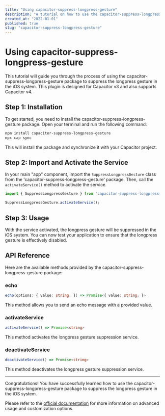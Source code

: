 ```yaml
---
title: "Using capacitor-suppress-longpress-gesture"
description: "A tutorial on how to use the capacitor-suppress-longpress-gesture package to suppress longpress gesture in iOS system."
created_at: "2022-01-01"
published: true
slug: "capacitor-suppress-longpress-gesture"
---
```


# Using capacitor-suppress-longpress-gesture

This tutorial will guide you through the process of using the capacitor-suppress-longpress-gesture package to suppress the longpress gesture in the iOS system. This plugin is designed for Capacitor v3 and also supports Capacitor v4.

## Step 1: Installation

To get started, you need to install the capacitor-suppress-longpress-gesture package. Open your terminal and run the following command:

```bash
npm install capacitor-suppress-longpress-gesture
npx cap sync
```

This will install the package and synchronize it with your Capacitor project.

## Step 2: Import and Activate the Service

In your main "app" component, import the `SuppressLongpressGesture` class from the 'capacitor-suppress-longpress-gesture' package. Then, call the `activateService()` method to activate the service.

```javascript
import { SuppressLongpressGesture } from 'capacitor-suppress-longpress-gesture';

SuppressLongpressGesture.activateService();
```

## Step 3: Usage

With the service activated, the longpress gesture will be suppressed in the iOS system. You can now test your application to ensure that the longpress gesture is effectively disabled.

## API Reference

Here are the available methods provided by the capacitor-suppress-longpress-gesture package:

### echo

```typescript
echo(options: { value: string; }) => Promise<{ value: string; }>
```

This method allows you to send an echo message with a provided value.

### activateService

```typescript
activateService() => Promise<string>
```

This method activates the longpress gesture suppression service.

### deactivateService

```typescript
deactivateService() => Promise<string>
```

This method deactivates the longpress gesture suppression service.

---

Congratulations! You have successfully learned how to use the capacitor-suppress-longpress-gesture package to suppress the longpress gesture in the iOS system.

Please refer to the [official documentation](https://github.com/username/repo) for more information on advanced usage and customization options.